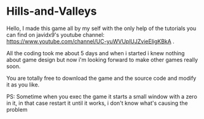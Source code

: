 # Hills-and-Valleys

Hello, I made this game all by my self with the only help of the tutorials you can find on javidx9's youtube channel:
https://www.youtube.com/channel/UC-yuWVUplUJZvieEligKBkA .

All the coding took me about 5 days and when i started i knew nothing about game design but now i'm looking forward to make
other games really soon.

You are totally free to download the game and the source code and modify it as you like.


PS:
Sometime when you exec the game it starts a small window with a zero in it, in that case restart it until it works, i don't know what's causing the problem
